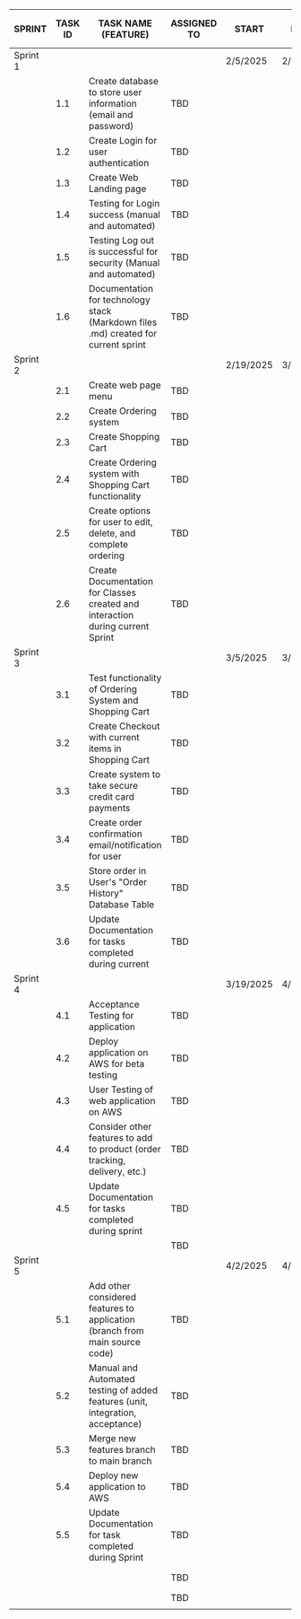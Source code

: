 | SPRINT   | TASK ID | TASK NAME (FEATURE)                                                                | ASSIGNED TO | START     | FINISH    | PRIORITY           | STATUS      | ASSIGNED TO SPRINT  |   |   |   |   |
|----------|---------|------------------------------------------------------------------------------------|-------------|-----------|-----------|--------------------|-------------|---------------------|---|---|---|---|
| Sprint 1 |         |                                                                                    |             | 2/5/2025  | 2/18/2025 |                    |             |                     |   |   |   |   |
|          | 1.1     | Create database to store user information (email and password)                     | TBD         |           |           | High               | Not Started | TBD                 |   |   |   |   |
|          | 1.2     | Create Login for user authentication                                               | TBD         |           |           | High               | Not Started | TBD                 |   |   |   |   |
|          | 1.3     | Create Web Landing page                                                            | TBD         |           |           | Medium             | Not Started | TBD                 |   |   |   |   |
|          | 1.4     | Testing for Login success (manual and automated)                                   | TBD         |           |           | High               | Not Started | TBD                 |   |   |   |   |
|          | 1.5     | Testing Log out is successful for security (Manual and automated)                  | TBD         |           |           | High               | Not Started | TBD                 |   |   |   |   |
|          | 1.6     | Documentation for technology stack (Markdown files .md) created for current sprint | TBD         |           |           | Medium             | Not Started | TBD                 |   |   |   |   |
| Sprint 2 |         |                                                                                    |             | 2/19/2025 | 3/4/2025  |                    |             |                     |   |   |   |   |
|          | 2.1     | Create web page menu                                                               | TBD         |           |           | Medium             | Not Started | TBD                 |   |   |   |   |
|          | 2.2     | Create Ordering system                                                             | TBD         |           |           | High               | Not Started | TBD                 |   |   |   |   |
|          | 2.3     | Create Shopping Cart                                                               | TBD         |           |           | High               | Not Started | TBD                 |   |   |   |   |
|          | 2.4     | Create Ordering system with Shopping Cart functionality                            | TBD         |           |           | High               | Not Started | TBD                 |   |   |   |   |
|          | 2.5     | Create options for user to edit, delete, and complete ordering                     | TBD         |           |           | High               | Not Started | TBD                 |   |   |   |   |
|          | 2.6     | Create Documentation for Classes created and interaction during current Sprint     | TBD         |           |           | Medium             | Not Started | TBD                 |   |   |   |   |
| Sprint 3 |         |                                                                                    |             | 3/5/2025  | 3/18/2025 |                    |             |                     |   |   |   |   |
|          | 3.1     | Test functionality of Ordering System and Shopping Cart                            | TBD         |           |           | High               | Not Started | TBD                 |   |   |   |   |
|          | 3.2     | Create Checkout with current items in Shopping Cart                                | TBD         |           |           | High               | Not Started | TBD                 |   |   |   |   |
|          | 3.3     | Create system to take secure credit card payments                                  | TBD         |           |           | High               | Not Started | TBD                 |   |   |   |   |
|          | 3.4     | Create order confirmation email/notification for user                              | TBD         |           |           | Medium             | Not Started | TBD                 |   |   |   |   |
|          | 3.5     | Store order in User's "Order History"  Database Table                              | TBD         |           |           | Medium             | Not Started | TBD                 |   |   |   |   |
|          | 3.6     | Update Documentation for tasks completed during current                            | TBD         |           |           | Medium             |             |                     |   |   |   |   |
| Sprint 4 |         |                                                                                    |             | 3/19/2025 | 4/1/2025 |                    | Not Started | TBD                 |   |   |   |   |
|          | 4.1     | Acceptance Testing for application                                                 | TBD         |           |           | High               | Not Started | TBD                 |   |   |   |   |
|          | 4.2     | Deploy application on AWS for beta testing                                         | TBD         |           |           | High               | Not Started | TBD                 |   |   |   |   |
|          | 4.3     | User Testing of web application on AWS                                             | TBD         |           |           | High               | Not Started | TBD                 |   |   |   |   |
|          | 4.4     | Consider other features to add to product (order tracking, delivery, etc.)         | TBD         |           |           | Low                | Not Started | TBD                 |   |   |   |   |
|          | 4.5     | Update Documentation for tasks completed during sprint                             | TBD         |           |           | Medium             | Not Started | TBD                 |   |   |   |   |
|          |         |                                                                                    | TBD         |           |           |                    |             |                     |   |   |   |   |
| Sprint 5 |         |                                                                                    |             | 4/2/2025 | 4/15/2025 |                    | Not Started | TBD                 |   |   |   |   |
|          | 5.1     | Add other considered features to application (branch from main source code)        | TBD         |           |           | High if considered | Not Started | TBD                 |   |   |   |   |
|          | 5.2     | Manual and Automated testing of added features (unit, integration, acceptance)     | TBD         |           |           | High if considered | Not Started | TBD                 |   |   |   |   |
|          | 5.3     | Merge new features branch to main branch                                           | TBD         |           |           | High if considered | Not Started | TBD                 |   |   |   |   |
|          | 5.4     | Deploy new application to AWS                                                      | TBD         |           |           | High if considered | Not Started | TBD                 |   |   |   |   |
|          | 5.5     | Update Documentation for task completed during Sprint                              | TBD         |           |           | Medium             | Not Started | TBD                 |   |   |   |   |
|          |         |                                                                                    | TBD         |           |           |                    | Not Started | TBD                 |   |   |   |   |
|          |         |                                                                                    | TBD         |           |           |                    |             |                     |   |   |   |   |
|          |         |                                                                                    |             |           |           |                    |             |                     |   |   |   |   |


